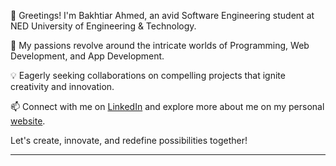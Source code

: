 👋 Greetings! I'm Bakhtiar Ahmed, an avid Software Engineering student at NED University of Engineering & Technology.

🌱 My passions revolve around the intricate worlds of Programming, Web Development, and App Development.

💡 Eagerly seeking collaborations on compelling projects that ignite creativity and innovation.

📫 Connect with me on [LinkedIn](https://www.linkedin.com/in/bakhtiar-ahmed-313991249/) and explore more about me on my personal [website](https://bakhtiarahmed.000webhostapp.com/).

Let's create, innovate, and redefine possibilities together!

---
<!---
BakhtiarAhmed41/BakhtiarAhmed41 is a ✨ special ✨ repository because its `README.md` (this file) appears on your GitHub profile.
You can click the Preview link to take a look at your changes.
--->
